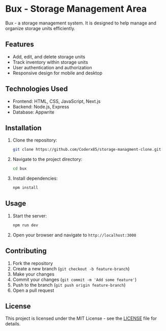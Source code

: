 # Bux - Storage Management Area

Bux - a storage management system. It is designed to help manage and organize storage units efficiently.

## Features

- Add, edit, and delete storage units
- Track inventory within storage units
- User authentication and authorization
- Responsive design for mobile and desktop

## Technologies Used

- Frontend: HTML, CSS, JavaScript, Next.js
- Backend: Node.js, Express
- Database: Appwrite

## Installation

1. Clone the repository:
    ```bash
    git clone https://github.com/Coderx85/storage-managment-clone.git
    ```
2. Navigate to the project directory:
    ```bash
    cd bux
    ```
3. Install dependencies:
    ```bash
    npm install
    ```

## Usage

1. Start the server:
    ```bash
    npm run dev
    ```

2. Open your browser and navigate to `http://localhost:3000`

## Contributing

1. Fork the repository
2. Create a new branch (`git checkout -b feature-branch`)
3. Make your changes
4. Commit your changes (`git commit -m 'Add some feature'`)
5. Push to the branch (`git push origin feature-branch`)
6. Open a pull request

## License

This project is licensed under the MIT License - see the [LICENSE](LICENSE) file for details.